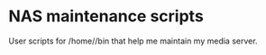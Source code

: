 # NAS maintenance scripts

User scripts for /home/<user>/bin that help me maintain my media server.
